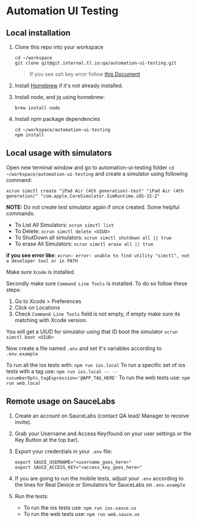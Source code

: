 # Automation UI Testing

## Local installation

1. Clone this repo into your workspace

   ```
   cd ~/workspace
   git clone git@git.internal.tl.io:qa/automation-ui-testing.git
   ```

   > If you see ssh key error follow <a href="https://tlretail.visualstudio.com/Tlp/_wiki/wikis/Tlp.wiki/863/Tlp-Quick-Start"> this Document</a>

2. Install [Homebrew](https://brew.sh/) if it's not already installed.

3. Install node, and jq using homebrew:

   ```
   brew install node
   ```

4. Install npm package dependencies

   ```
   cd ~/workspace/automation-ui-testing
   npm install
   ```

## Local usage with simulators

Open new terminal window and go to automation-ui-testing folder `cd ~/workspace/automation-ui-testing` and create a simulator using following command:

`xcrun simctl create "iPad Air (4th generation)-test" "iPad Air (4th generation)" "com.apple.CoreSimulator.SimRuntime.iOS-15-2"`

**NOTE:** Do not create test simulator again if once created. Some helpful commands:

- To List All Simulators: `xcrun simctl list`
- To Delete: `xcrun simctl delete <UIUD>`
- To ShutDown all simulators: `xcrun simctl shutdown all || true`
- To erase All Simulators: `xcrun simctl erase all || true`

**if you see error like**: `xcrun: error: unable to find utility "simctl", not a developer tool or in PATH`

Make sure `Xcode` is installed.

Secondly make sure `Command Line Tools` is installed. To do so follow these steps:

1. Go to Xcode > Preferences
2. Click on Locations
3. Check `Command Line Tools` field is not empty, if empty make sure its matching with Xcode version.

You will get a UIUD for simulator using that ID boot the simulator
`xcrun simctl boot <UIUD>`

Now create a file named `.env` and set it's variables according to `.env.example`

To run all the ios tests with: `npm run ios.local`
To run a specific set of ios tests with a tag use: `npm run ios.local -- --cucumberOpts.tagExpression='@APP_TAG_HERE'`
To run the web tests use: `npm run web.local`

## Remote usage on SauceLabs

1. Create an account on SauceLabs (contact QA lead/ Manager to receive invite).
2. Grab your Username and Access Key(found on your user settings or the Key Button at the top bar).
3. Export your credentials in your `.env` file:

   ```
   export SAUCE_USERNAME="<username_goes_here>"
   export SAUCE_ACCESS_KEY="<access_key_goes_here>"

   ```

4. If you are going to run the mobile tests, adjust your `.env` according to the lines for Real Device or Simulators for SauceLabs on `.env.example`

5. Run the tests:
   - To run the ios tests use: `npm run ios.sauce.us`
   - To run the web tests use: `npm run web.sauce.us`
